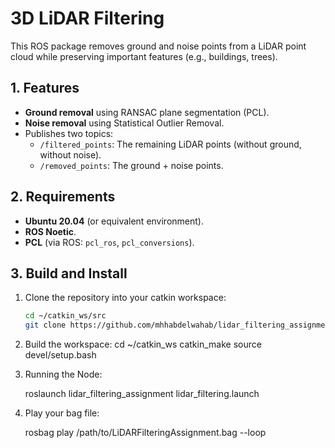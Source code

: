 # 3D LiDAR Filtering

This ROS package removes ground and noise points from a LiDAR point cloud while preserving important features (e.g., buildings, trees).

## 1. Features
- **Ground removal** using RANSAC plane segmentation (PCL).
- **Noise removal** using Statistical Outlier Removal.
- Publishes two topics:
  - `/filtered_points`: The remaining LiDAR points (without ground, without noise).
  - `/removed_points`: The ground + noise points.

## 2. Requirements
- **Ubuntu 20.04** (or equivalent environment).
- **ROS Noetic**.
- **PCL** (via ROS: `pcl_ros`, `pcl_conversions`).

## 3. Build and Install
1. Clone the repository into your catkin workspace:
   ```bash
   cd ~/catkin_ws/src
   git clone https://github.com/mhhabdelwahab/lidar_filtering_assignment.git

2. Build the workspace:
    cd ~/catkin_ws
    catkin_make
    source devel/setup.bash

3. Running the Node:

    roslaunch lidar_filtering_assignment lidar_filtering.launch

4. Play your bag file:

    rosbag play /path/to/LiDARFilteringAssignment.bag --loop

